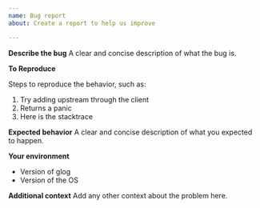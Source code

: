```yaml
---
name: Bug report
about: Create a report to help us improve

---
```


**Describe the bug**
A clear and concise description of what the bug is.

**To Reproduce**

Steps to reproduce the behavior, such as:
1. Try adding upstream through the client
2. Returns a panic
3. Here is the stacktrace

**Expected behavior**
A clear and concise description of what you expected to happen.

**Your environment**
* Version of glog
* Version of the OS

**Additional context**
Add any other context about the problem here.

